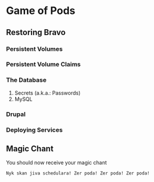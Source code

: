 # Game of Pods

## Restoring Bravo

### Persistent Volumes

### Persistent Volume Claims

### The Database

1. Secrets (a.k.a.: Passwords)
2. MySQL

### Drupal

### Deploying Services

## Magic Chant

You should now receive your magic chant

    Nyk skan jiva schedulara! Zer poda! Zer poda! Zer poda!